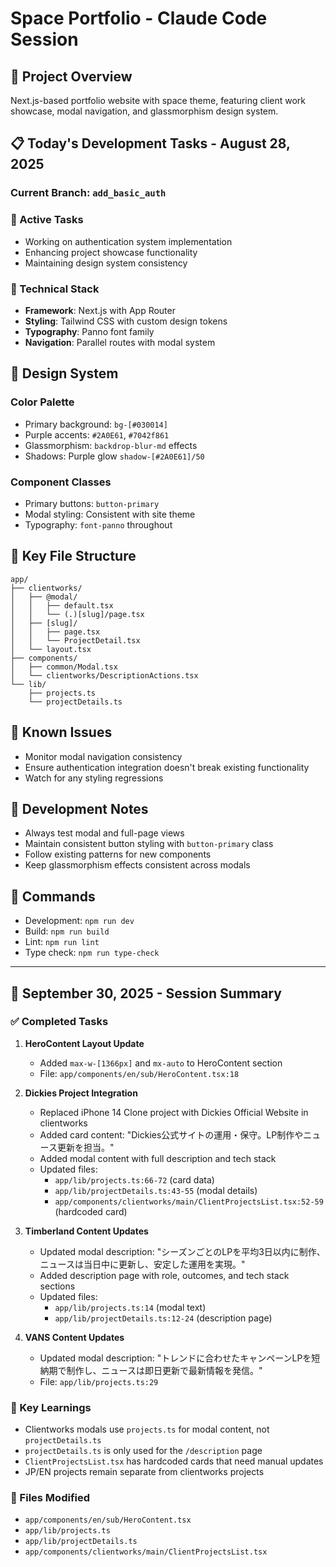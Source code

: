 # Space Portfolio - Claude Code Session

## 🚀 Project Overview
Next.js-based portfolio website with space theme, featuring client work showcase, modal navigation, and glassmorphism design system.

## 📋 Today's Development Tasks - August 28, 2025

### Current Branch: `add_basic_auth`

### 🎯 Active Tasks
- Working on authentication system implementation
- Enhancing project showcase functionality
- Maintaining design system consistency

### 🔧 Technical Stack
- **Framework**: Next.js with App Router
- **Styling**: Tailwind CSS with custom design tokens
- **Typography**: Panno font family
- **Navigation**: Parallel routes with modal system

## 🎨 Design System

### Color Palette
- Primary background: `bg-[#030014]`
- Purple accents: `#2A0E61`, `#7042f861`
- Glassmorphism: `backdrop-blur-md` effects
- Shadows: Purple glow `shadow-[#2A0E61]/50`

### Component Classes
- Primary buttons: `button-primary`
- Modal styling: Consistent with site theme
- Typography: `font-panno` throughout

## 📁 Key File Structure
```
app/
├── clientworks/
│   ├── @modal/
│   │   ├── default.tsx
│   │   └── (.)[slug]/page.tsx
│   ├── [slug]/
│   │   ├── page.tsx
│   │   └── ProjectDetail.tsx
│   └── layout.tsx
├── components/
│   ├── common/Modal.tsx
│   └── clientworks/DescriptionActions.tsx
└── lib/
    ├── projects.ts
    └── projectDetails.ts
```

## 🐛 Known Issues
- Monitor modal navigation consistency
- Ensure authentication integration doesn't break existing functionality
- Watch for any styling regressions

## 📝 Development Notes
- Always test modal and full-page views
- Maintain consistent button styling with `button-primary` class
- Follow existing patterns for new components
- Keep glassmorphism effects consistent across modals

## 🚀 Commands
- Development: `npm run dev`
- Build: `npm run build`
- Lint: `npm run lint`
- Type check: `npm run type-check`

---

## 📅 September 30, 2025 - Session Summary

### ✅ Completed Tasks
1. **HeroContent Layout Update**
   - Added `max-w-[1366px]` and `mx-auto` to HeroContent section
   - File: `app/components/en/sub/HeroContent.tsx:18`

2. **Dickies Project Integration**
   - Replaced iPhone 14 Clone project with Dickies Official Website in clientworks
   - Added card content: "Dickies公式サイトの運用・保守。LP制作やニュース更新を担当。"
   - Added modal content with full description and tech stack
   - Updated files:
     - `app/lib/projects.ts:66-72` (card data)
     - `app/lib/projectDetails.ts:43-55` (modal details)
     - `app/components/clientworks/main/ClientProjectsList.tsx:52-59` (hardcoded card)

3. **Timberland Content Updates**
   - Updated modal description: "シーズンごとのLPを平均3日以内に制作、ニュースは当日中に更新し、安定した運用を実現。"
   - Added description page with role, outcomes, and tech stack sections
   - Updated files:
     - `app/lib/projects.ts:14` (modal text)
     - `app/lib/projectDetails.ts:12-24` (description page)

4. **VANS Content Updates**
   - Updated modal description: "トレンドに合わせたキャンペーンLPを短納期で制作し、ニュースは即日更新で最新情報を発信。"
   - File: `app/lib/projects.ts:29`

### 📝 Key Learnings
- Clientworks modals use `projects.ts` for modal content, not `projectDetails.ts`
- `projectDetails.ts` is only used for the `/description` page
- `ClientProjectsList.tsx` has hardcoded cards that need manual updates
- JP/EN projects remain separate from clientworks projects

### 🎯 Files Modified
- `app/components/en/sub/HeroContent.tsx`
- `app/lib/projects.ts`
- `app/lib/projectDetails.ts`
- `app/components/clientworks/main/ClientProjectsList.tsx`